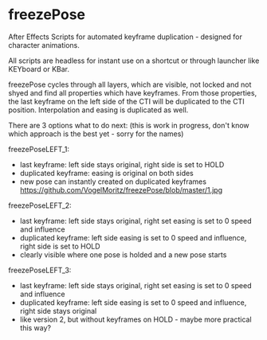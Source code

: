 # freezePose
After Effects Scripts for automated keyframe duplication - designed for character animations.

All scripts are headless for instant use on a shortcut or through launcher like KEYboard or KBar.

freezePose cycles through all layers, which are visible, not locked and not shyed and find all properties which have keyframes.
From those properties, the last keyframe on the left side of the CTI will be duplicated to the CTI position. Interpolation and easing is duplicated as well. 

There are 3 options what to do next: (this is work in progress, don't know which approach is the best yet - sorry for the names)

freezePoseLEFT_1:
- last keyframe: left side stays original, right side is set to HOLD
- duplicated keyframe: easing is original on both sides
- new pose can instantly created on duplicated keyframes
https://github.com/VogelMoritz/freezePose/blob/master/1.jpg



freezePoseLEFT_2:
- last keyframe: left side stays original, right set easing is set to 0 speed and influence
- duplicated keyframe: left side easing is set to 0 speed and influence, right side is set to HOLD
- clearly visible where one pose is holded and a new pose starts



freezePoseLEFT_3:
- last keyframe: left side stays original, right set easing is set to 0 speed and influence
- duplicated keyframe: left side easing is set to 0 speed and influence, right side stays original
- like version 2, but without keyframes on HOLD - maybe more practical this way?
